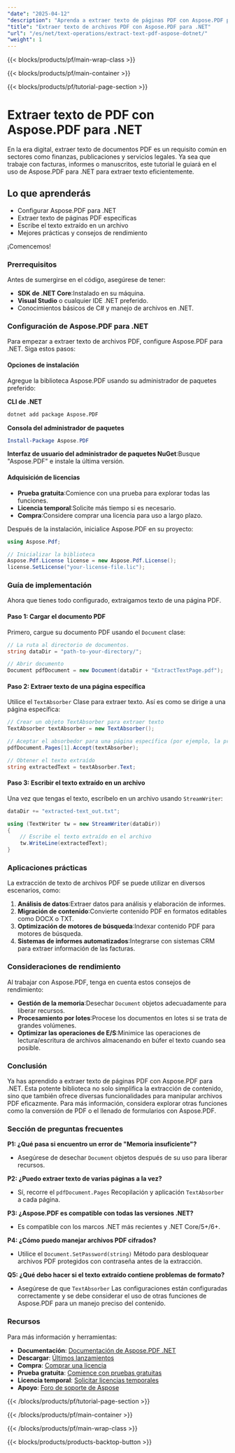 ```yaml
---
"date": "2025-04-12"
"description": "Aprenda a extraer texto de páginas PDF con Aspose.PDF para .NET con este completo tutorial. Ideal para el procesamiento y análisis de datos."
"title": "Extraer texto de archivos PDF con Aspose.PDF para .NET"
"url": "/es/net/text-operations/extract-text-pdf-aspose-dotnet/"
"weight": 1
---
```


{{< blocks/products/pf/main-wrap-class >}}

{{< blocks/products/pf/main-container >}}

{{< blocks/products/pf/tutorial-page-section >}}


# Extraer texto de PDF con Aspose.PDF para .NET

En la era digital, extraer texto de documentos PDF es un requisito común en sectores como finanzas, publicaciones y servicios legales. Ya sea que trabaje con facturas, informes o manuscritos, este tutorial le guiará en el uso de Aspose.PDF para .NET para extraer texto eficientemente.

## Lo que aprenderás
- Configurar Aspose.PDF para .NET
- Extraer texto de páginas PDF específicas
- Escribe el texto extraído en un archivo
- Mejores prácticas y consejos de rendimiento

¡Comencemos!

### Prerrequisitos
Antes de sumergirse en el código, asegúrese de tener:
- **SDK de .NET Core**:Instalado en su máquina.
- **Visual Studio** o cualquier IDE .NET preferido.
- Conocimientos básicos de C# y manejo de archivos en .NET.

### Configuración de Aspose.PDF para .NET
Para empezar a extraer texto de archivos PDF, configure Aspose.PDF para .NET. Siga estos pasos:

#### Opciones de instalación
Agregue la biblioteca Aspose.PDF usando su administrador de paquetes preferido:

**CLI de .NET**
```bash
dotnet add package Aspose.PDF
```

**Consola del administrador de paquetes**
```powershell
Install-Package Aspose.PDF
```

**Interfaz de usuario del administrador de paquetes NuGet**:Busque "Aspose.PDF" e instale la última versión.

#### Adquisición de licencias
- **Prueba gratuita**:Comience con una prueba para explorar todas las funciones.
- **Licencia temporal**:Solicite más tiempo si es necesario.
- **Compra**:Considere comprar una licencia para uso a largo plazo.

Después de la instalación, inicialice Aspose.PDF en su proyecto:

```csharp
using Aspose.Pdf;

// Inicializar la biblioteca
Aspose.Pdf.License license = new Aspose.Pdf.License();
license.SetLicense("your-license-file.lic");
```

### Guía de implementación
Ahora que tienes todo configurado, extraigamos texto de una página PDF.

#### Paso 1: Cargar el documento PDF
Primero, cargue su documento PDF usando el `Document` clase:

```csharp
// La ruta al directorio de documentos.
string dataDir = "path-to-your-directory/";

// Abrir documento
Document pdfDocument = new Document(dataDir + "ExtractTextPage.pdf");
```

#### Paso 2: Extraer texto de una página específica
Utilice el `TextAbsorber` Clase para extraer texto. Así es como se dirige a una página específica:

```csharp
// Crear un objeto TextAbsorber para extraer texto
TextAbsorber textAbsorber = new TextAbsorber();

// Aceptar el absorbedor para una página específica (por ejemplo, la primera página)
pdfDocument.Pages[1].Accept(textAbsorber);

// Obtener el texto extraído
string extractedText = textAbsorber.Text;
```

#### Paso 3: Escribir el texto extraído en un archivo
Una vez que tengas el texto, escríbelo en un archivo usando `StreamWriter`:

```csharp
dataDir += "extracted-text_out.txt";

using (TextWriter tw = new StreamWriter(dataDir))
{
    // Escribe el texto extraído en el archivo
    tw.WriteLine(extractedText);
}
```

### Aplicaciones prácticas
La extracción de texto de archivos PDF se puede utilizar en diversos escenarios, como:
1. **Análisis de datos**:Extraer datos para análisis y elaboración de informes.
2. **Migración de contenido**:Convierte contenido PDF en formatos editables como DOCX o TXT.
3. **Optimización de motores de búsqueda**:Indexar contenido PDF para motores de búsqueda.
4. **Sistemas de informes automatizados**:Integrarse con sistemas CRM para extraer información de las facturas.

### Consideraciones de rendimiento
Al trabajar con Aspose.PDF, tenga en cuenta estos consejos de rendimiento:
- **Gestión de la memoria**:Desechar `Document` objetos adecuadamente para liberar recursos.
- **Procesamiento por lotes**:Procese los documentos en lotes si se trata de grandes volúmenes.
- **Optimizar las operaciones de E/S**:Minimice las operaciones de lectura/escritura de archivos almacenando en búfer el texto cuando sea posible.

### Conclusión
Ya has aprendido a extraer texto de páginas PDF con Aspose.PDF para .NET. Esta potente biblioteca no solo simplifica la extracción de contenido, sino que también ofrece diversas funcionalidades para manipular archivos PDF eficazmente. Para más información, considera explorar otras funciones como la conversión de PDF o el llenado de formularios con Aspose.PDF.

### Sección de preguntas frecuentes
**P1: ¿Qué pasa si encuentro un error de "Memoria insuficiente"?**
- Asegúrese de desechar `Document` objetos después de su uso para liberar recursos.

**P2: ¿Puedo extraer texto de varias páginas a la vez?**
- Sí, recorre el `pdfDocument.Pages` Recopilación y aplicación `TextAbsorber` a cada página.

**P3: ¿Aspose.PDF es compatible con todas las versiones .NET?**
- Es compatible con los marcos .NET más recientes y .NET Core/5+/6+.

**P4: ¿Cómo puedo manejar archivos PDF cifrados?**
- Utilice el `Document.SetPassword(string)` Método para desbloquear archivos PDF protegidos con contraseña antes de la extracción.

**Q5: ¿Qué debo hacer si el texto extraído contiene problemas de formato?**
- Asegúrese de que `TextAbsorber` Las configuraciones están configuradas correctamente y se debe considerar el uso de otras funciones de Aspose.PDF para un manejo preciso del contenido.

### Recursos
Para más información y herramientas:
- **Documentación**: [Documentación de Aspose.PDF .NET](https://reference.aspose.com/pdf/net/)
- **Descargar**: [Últimos lanzamientos](https://releases.aspose.com/pdf/net/)
- **Compra**: [Comprar una licencia](https://purchase.aspose.com/buy)
- **Prueba gratuita**: [Comience con pruebas gratuitas](https://releases.aspose.com/pdf/net/)
- **Licencia temporal**: [Solicitar licencias temporales](https://purchase.aspose.com/temporary-license/)
- **Apoyo**: [Foro de soporte de Aspose](https://forum.aspose.com/c/pdf/10)

{{< /blocks/products/pf/tutorial-page-section >}}

{{< /blocks/products/pf/main-container >}}

{{< /blocks/products/pf/main-wrap-class >}}

{{< blocks/products/products-backtop-button >}}